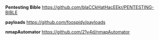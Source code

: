
**Pentesting Bible**
https://github.com/blaCCkHatHacEEkr/PENTESTING-BIBLE

**payloads**
https://github.com/foospidy/payloads

**nmapAutomator**
https://github.com/21y4d/nmapAutomator
